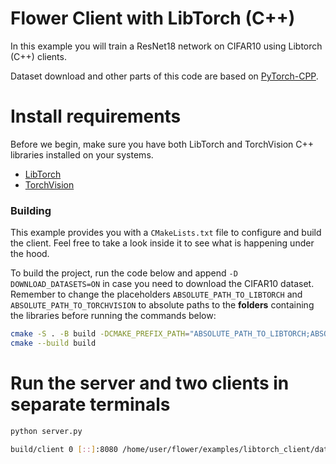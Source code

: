 # Flower Client with LibTorch (C++)

In this example you will train a ResNet18 network on CIFAR10 using Libtorch (C++) clients.

Dataset download and other parts of this code are based on [PyTorch-CPP](https://github.com/prabhuomkar/pytorch-cpp).

# Install requirements
Before we begin, make sure you have both LibTorch and TorchVision C++ libraries installed on your systems.
- [LibTorch](https://pytorch.org/get-started/locally/)
- [TorchVision](https://github.com/pytorch/vision#using-the-models-on-c)


### Building 
This example provides you with a `CMakeLists.txt` file to configure and build the client. Feel free to take a look inside it to see what is happening under the hood.

To build the project, run the code below and append `-D DOWNLOAD_DATASETS=ON` in case you need to download the CIFAR10 dataset. 
Remember to change the placeholders `ABSOLUTE_PATH_TO_LIBTORCH` and `ABSOLUTE_PATH_TO_TORCHVISION` to absolute paths to the **folders** containing the libraries before running the commands below:


```bash
cmake -S . -B build -DCMAKE_PREFIX_PATH="ABSOLUTE_PATH_TO_LIBTORCH;ABSOLUTE_PATH_TO_TORCHVISION" -D DOWNLOAD_DATASETS=ON
cmake --build build
```

# Run the server and two clients in separate terminals
```bash 
python server.py
```

```bash
build/client 0 [::]:8080 /home/user/flower/examples/libtorch_client/data/cifar10/
```
